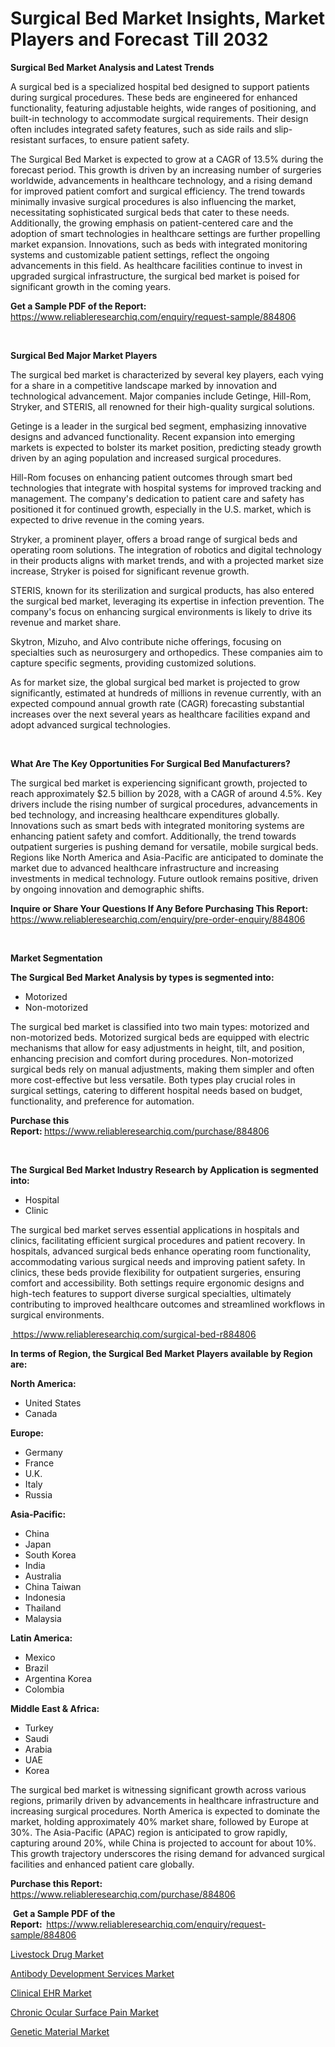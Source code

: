 <p><h1>Surgical Bed Market Insights, Market Players and Forecast Till 2032</h1></p><p><strong>Surgical Bed Market Analysis and Latest Trends</strong></p>
<p><p>A surgical bed is a specialized hospital bed designed to support patients during surgical procedures. These beds are engineered for enhanced functionality, featuring adjustable heights, wide ranges of positioning, and built-in technology to accommodate surgical requirements. Their design often includes integrated safety features, such as side rails and slip-resistant surfaces, to ensure patient safety.</p><p>The Surgical Bed Market is expected to grow at a CAGR of 13.5% during the forecast period. This growth is driven by an increasing number of surgeries worldwide, advancements in healthcare technology, and a rising demand for improved patient comfort and surgical efficiency. The trend towards minimally invasive surgical procedures is also influencing the market, necessitating sophisticated surgical beds that cater to these needs. Additionally, the growing emphasis on patient-centered care and the adoption of smart technologies in healthcare settings are further propelling market expansion. Innovations, such as beds with integrated monitoring systems and customizable patient settings, reflect the ongoing advancements in this field. As healthcare facilities continue to invest in upgraded surgical infrastructure, the surgical bed market is poised for significant growth in the coming years.</p></p>
<p><strong>Get a Sample PDF of the Report:&nbsp;</strong> <a href="https://www.reliableresearchiq.com/enquiry/request-sample/884806?utm_campaign=1159&utm_medium=2&utm_source=Github&utm_content=ia&utm_term=03032025&utm_id=surgical-bed">https://www.reliableresearchiq.com/enquiry/request-sample/884806</a></p>
<p>&nbsp;</p>
<p><strong>Surgical Bed Major Market Players</strong></p>
<p><p>The surgical bed market is characterized by several key players, each vying for a share in a competitive landscape marked by innovation and technological advancement. Major companies include Getinge, Hill-Rom, Stryker, and STERIS, all renowned for their high-quality surgical solutions.</p><p>Getinge is a leader in the surgical bed segment, emphasizing innovative designs and advanced functionality. Recent expansion into emerging markets is expected to bolster its market position, predicting steady growth driven by an aging population and increased surgical procedures.</p><p>Hill-Rom focuses on enhancing patient outcomes through smart bed technologies that integrate with hospital systems for improved tracking and management. The company's dedication to patient care and safety has positioned it for continued growth, especially in the U.S. market, which is expected to drive revenue in the coming years.</p><p>Stryker, a prominent player, offers a broad range of surgical beds and operating room solutions. The integration of robotics and digital technology in their products aligns with market trends, and with a projected market size increase, Stryker is poised for significant revenue growth.</p><p>STERIS, known for its sterilization and surgical products, has also entered the surgical bed market, leveraging its expertise in infection prevention. The company's focus on enhancing surgical environments is likely to drive its revenue and market share.</p><p>Skytron, Mizuho, and Alvo contribute niche offerings, focusing on specialties such as neurosurgery and orthopedics. These companies aim to capture specific segments, providing customized solutions.</p><p>As for market size, the global surgical bed market is projected to grow significantly, estimated at hundreds of millions in revenue currently, with an expected compound annual growth rate (CAGR) forecasting substantial increases over the next several years as healthcare facilities expand and adopt advanced surgical technologies.</p></p>
<p>&nbsp;</p>
<p><strong>What Are The Key Opportunities For Surgical Bed Manufacturers?</strong></p>
<p><p>The surgical bed market is experiencing significant growth, projected to reach approximately $2.5 billion by 2028, with a CAGR of around 4.5%. Key drivers include the rising number of surgical procedures, advancements in bed technology, and increasing healthcare expenditures globally. Innovations such as smart beds with integrated monitoring systems are enhancing patient safety and comfort. Additionally, the trend towards outpatient surgeries is pushing demand for versatile, mobile surgical beds. Regions like North America and Asia-Pacific are anticipated to dominate the market due to advanced healthcare infrastructure and increasing investments in medical technology. Future outlook remains positive, driven by ongoing innovation and demographic shifts.</p></p>
<p><strong>Inquire or Share Your Questions If Any Before Purchasing This Report:</strong> <a href="https://www.reliableresearchiq.com/enquiry/pre-order-enquiry/884806?utm_campaign=1159&utm_medium=2&utm_source=Github&utm_content=ia&utm_term=03032025&utm_id=surgical-bed">https://www.reliableresearchiq.com/enquiry/pre-order-enquiry/884806</a></p>
<p>&nbsp;</p>
<p><strong>Market Segmentation</strong></p>
<p><strong>The Surgical Bed Market Analysis by types is segmented into:</strong></p>
<p><ul><li>Motorized</li><li>Non-motorized</li></ul></p>
<p><p>The surgical bed market is classified into two main types: motorized and non-motorized beds. Motorized surgical beds are equipped with electric mechanisms that allow for easy adjustments in height, tilt, and position, enhancing precision and comfort during procedures. Non-motorized surgical beds rely on manual adjustments, making them simpler and often more cost-effective but less versatile. Both types play crucial roles in surgical settings, catering to different hospital needs based on budget, functionality, and preference for automation.</p></p>
<p><strong>Purchase this Report:&nbsp;</strong><a href="https://www.reliableresearchiq.com/purchase/884806?utm_campaign=1159&utm_medium=2&utm_source=Github&utm_content=ia&utm_term=03032025&utm_id=surgical-bed">https://www.reliableresearchiq.com/purchase/884806</a></p>
<p>&nbsp;</p>
<p><strong>The Surgical Bed Market Industry Research by Application is segmented into:</strong></p>
<p><ul><li>Hospital</li><li>Clinic</li></ul></p>
<p><p>The surgical bed market serves essential applications in hospitals and clinics, facilitating efficient surgical procedures and patient recovery. In hospitals, advanced surgical beds enhance operating room functionality, accommodating various surgical needs and improving patient safety. In clinics, these beds provide flexibility for outpatient surgeries, ensuring comfort and accessibility. Both settings require ergonomic designs and high-tech features to support diverse surgical specialties, ultimately contributing to improved healthcare outcomes and streamlined workflows in surgical environments.</p></p>
<p><a href="https://www.reliableresearchiq.com/surgical-bed-r884806?utm_campaign=1159&utm_medium=2&utm_source=Github&utm_content=ia&utm_term=03032025&utm_id=surgical-bed">&nbsp;https://www.reliableresearchiq.com/surgical-bed-r884806</a></p>
<p><strong>In terms of Region, the Surgical Bed Market Players available by Region are:</strong></p>
<p>
    <p> <strong> North America: </strong>
        <ul>
            <li>United States</li>
            <li>Canada</li>
        </ul>
        </p> 
    <p> <strong> Europe: </strong>
        <ul>
            <li>Germany</li>
            <li>France</li>
            <li>U.K.</li>
            <li>Italy</li>
            <li>Russia</li>
        </ul>
        </p> 
    <p> <strong> Asia-Pacific: </strong>
        <ul>
            <li>China</li>
            <li>Japan</li>
            <li>South Korea</li>
            <li>India</li>
            <li>Australia</li>
            <li>China Taiwan</li>
            <li>Indonesia</li>
            <li>Thailand</li>
            <li>Malaysia</li>
        </ul>
        </p> 
    <p> <strong> Latin America: </strong>
        <ul>
            <li>Mexico</li>
            <li>Brazil</li>
            <li>Argentina Korea</li>
            <li>Colombia</li>
        </ul>
        </p> 
    <p> <strong> Middle East & Africa: </strong>
        <ul>
            <li>Turkey</li>
            <li>Saudi</li>
            <li>Arabia</li>
            <li>UAE</li>
            <li>Korea</li>
        </ul>
    </p>
    </p>
<p><p>The surgical bed market is witnessing significant growth across various regions, primarily driven by advancements in healthcare infrastructure and increasing surgical procedures. North America is expected to dominate the market, holding approximately 40% market share, followed by Europe at 30%. The Asia-Pacific (APAC) region is anticipated to grow rapidly, capturing around 20%, while China is projected to account for about 10%. This growth trajectory underscores the rising demand for advanced surgical facilities and enhanced patient care globally.</p></p>
<p><strong>Purchase this Report: </strong><a href="https://www.reliableresearchiq.com/purchase/884806?utm_campaign=1159&utm_medium=2&utm_source=Github&utm_content=ia&utm_term=03032025&utm_id=surgical-bed">https://www.reliableresearchiq.com/purchase/884806</a></p>
<p>&nbsp;<strong>Get a Sample PDF of the Report:&nbsp;&nbsp;</strong><a href="https://www.reliableresearchiq.com/enquiry/request-sample/884806?utm_campaign=1159&utm_medium=2&utm_source=Github&utm_content=ia&utm_term=03032025&utm_id=surgical-bed">https://www.reliableresearchiq.com/enquiry/request-sample/884806</a></p>
<p><strong></strong></p>
<p><p><a href="https://github.com/vjorelaclliv/Market-Research-Report-List-1/blob/main/livestock-drug-market.md?utm_campaign=1159&utm_medium=2&utm_source=Github&utm_content=ia&utm_term=03032025&utm_id=surgical-bed">Livestock Drug Market</a></p><p><a href="https://github.com/djembashote/Market-Research-Report-List-1/blob/main/antibody-development-services-market.md?utm_campaign=1159&utm_medium=2&utm_source=Github&utm_content=ia&utm_term=03032025&utm_id=surgical-bed">Antibody Development Services Market</a></p><p><a href="https://github.com/janraimondo83/Market-Research-Report-List-1/blob/main/clinical-ehr-market.md?utm_campaign=1159&utm_medium=2&utm_source=Github&utm_content=ia&utm_term=03032025&utm_id=surgical-bed">Clinical EHR Market</a></p><p><a href="https://github.com/techerghalim/Market-Research-Report-List-1/blob/main/chronic-ocular-surface-pain-market.md?utm_campaign=1159&utm_medium=2&utm_source=Github&utm_content=ia&utm_term=03032025&utm_id=surgical-bed">Chronic Ocular Surface Pain Market</a></p><p><a href="https://github.com/xtysizov/Market-Research-Report-List-1/blob/main/genetic-material-market.md?utm_campaign=1159&utm_medium=2&utm_source=Github&utm_content=ia&utm_term=03032025&utm_id=surgical-bed">Genetic Material Market</a></p></p>